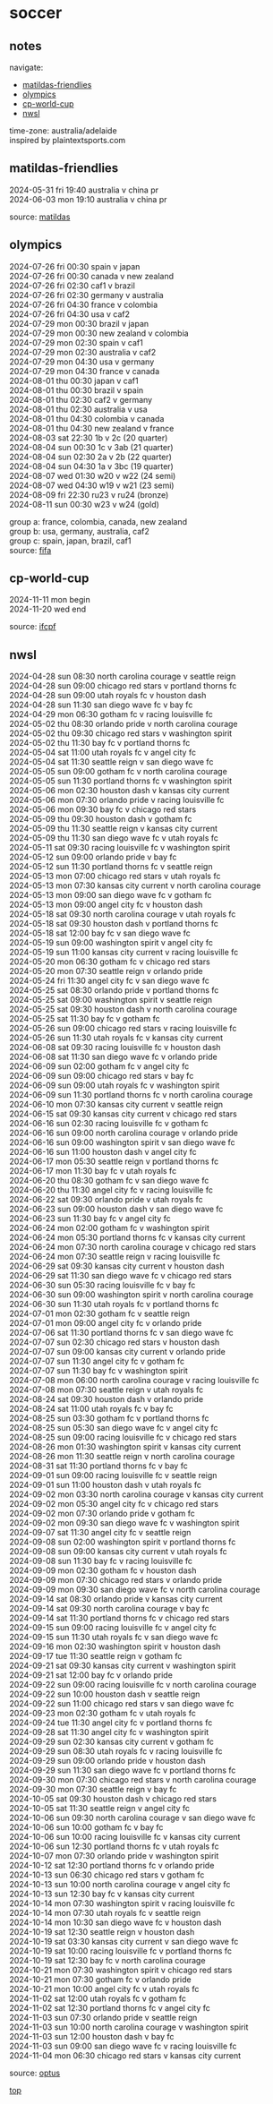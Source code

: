 # soccer

## notes  
navigate:  
- [matildas-friendlies](#matildas-friendlies)  
- [olympics](#olympics)  
- [cp-world-cup](#cp-world-cup)  
- [nwsl](#nwsl)  

time-zone: australia/adelaide  
inspired by plaintextsports.com  

## matildas-friendlies  
2024-05-31 fri  19:40 australia v china pr  
2024-06-03 mon  19:10 australia v china pr  

source: [matildas](https://www.matildas.com.au/fixtures#!/t6231)  

## olympics  
2024-07-26 fri  00:30 spain v japan  
2024-07-26 fri  00:30 canada v new zealand  
2024-07-26 fri  02:30 caf1 v brazil  
2024-07-26 fri  02:30 germany v australia  
2024-07-26 fri  04:30 france v colombia  
2024-07-26 fri  04:30 usa v caf2  
2024-07-29 mon  00:30 brazil v japan  
2024-07-29 mon  00:30 new zealand v colombia  
2024-07-29 mon  02:30 spain v caf1  
2024-07-29 mon  02:30 australia v caf2  
2024-07-29 mon  04:30 usa v germany  
2024-07-29 mon  04:30 france v canada  
2024-08-01 thu  00:30 japan v caf1  
2024-08-01 thu  00:30 brazil v spain  
2024-08-01 thu  02:30 caf2 v germany  
2024-08-01 thu  02:30 australia v usa  
2024-08-01 thu  04:30 colombia v canada  
2024-08-01 thu  04:30 new zealand v france  
2024-08-03 sat  22:30 1b v 2c (20 quarter)  
2024-08-04 sun  00:30 1c v 3ab (21 quarter)  
2024-08-04 sun  02:30 2a v 2b (22 quarter)  
2024-08-04 sun  04:30 1a v 3bc (19 quarter)  
2024-08-07 wed  01:30 w20 v w22 (24 semi)  
2024-08-07 wed  04:30 w19 v w21 (23 semi)  
2024-08-09 fri  22:30 ru23 v ru24 (bronze)  
2024-08-11 sun  00:30 w23 v w24 (gold)  

group a: france, colombia, canada, new zealand  
group b: usa, germany, australia, caf2  
group c: spain, japan, brazil, caf1  
source: [fifa](https://www.fifa.com/fifaplus/en/tournaments/olympicgames/paris2024/womens/scores-fixtures)  

## cp-world-cup  
2024-11-11 mon  begin  
2024-11-20 wed  end  

source: [ifcpf](https://www.ifcpf.com/tournaments)  

## nwsl  
2024-04-28 sun  08:30 north carolina courage v seattle reign  
2024-04-28 sun  09:00 chicago red stars v portland thorns fc  
2024-04-28 sun  09:00 utah royals fc v houston dash  
2024-04-28 sun  11:30 san diego wave fc v bay fc  
2024-04-29 mon  06:30 gotham fc v racing louisville fc  
2024-05-02 thu  08:30 orlando pride v north carolina courage  
2024-05-02 thu  09:30 chicago red stars v washington spirit  
2024-05-02 thu  11:30 bay fc v portland thorns fc  
2024-05-04 sat  11:00 utah royals fc v angel city fc  
2024-05-04 sat  11:30 seattle reign v san diego wave fc  
2024-05-05 sun  09:00 gotham fc v north carolina courage  
2024-05-05 sun  11:30 portland thorns fc v washington spirit  
2024-05-06 mon  02:30 houston dash v kansas city current  
2024-05-06 mon  07:30 orlando pride v racing louisville fc  
2024-05-06 mon  09:30 bay fc v chicago red stars  
2024-05-09 thu  09:30 houston dash v gotham fc  
2024-05-09 thu  11:30 seattle reign v kansas city current  
2024-05-09 thu  11:30 san diego wave fc v utah royals fc  
2024-05-11 sat  09:30 racing louisville fc v washington spirit  
2024-05-12 sun  09:00 orlando pride v bay fc  
2024-05-12 sun  11:30 portland thorns fc v seattle reign  
2024-05-13 mon  07:00 chicago red stars v utah royals fc  
2024-05-13 mon  07:30 kansas city current v north carolina courage  
2024-05-13 mon  09:00 san diego wave fc v gotham fc  
2024-05-13 mon  09:00 angel city fc v houston dash  
2024-05-18 sat  09:30 north carolina courage v utah royals fc  
2024-05-18 sat  09:30 houston dash v portland thorns fc  
2024-05-18 sat  12:00 bay fc v san diego wave fc  
2024-05-19 sun  09:00 washington spirit v angel city fc  
2024-05-19 sun  11:00 kansas city current v racing louisville fc  
2024-05-20 mon  06:30 gotham fc v chicago red stars  
2024-05-20 mon  07:30 seattle reign v orlando pride  
2024-05-24 fri  11:30 angel city fc v san diego wave fc  
2024-05-25 sat  08:30 orlando pride v portland thorns fc  
2024-05-25 sat  09:00 washington spirit v seattle reign  
2024-05-25 sat  09:30 houston dash v north carolina courage  
2024-05-25 sat  11:30 bay fc v gotham fc  
2024-05-26 sun  09:00 chicago red stars v racing louisville fc  
2024-05-26 sun  11:30 utah royals fc v kansas city current  
2024-06-08 sat  09:30 racing louisville fc v houston dash  
2024-06-08 sat  11:30 san diego wave fc v orlando pride  
2024-06-09 sun  02:00 gotham fc v angel city fc  
2024-06-09 sun  09:00 chicago red stars v bay fc  
2024-06-09 sun  09:00 utah royals fc v washington spirit  
2024-06-09 sun  11:30 portland thorns fc v north carolina courage  
2024-06-10 mon  07:30 kansas city current v seattle reign  
2024-06-15 sat  09:30 kansas city current v chicago red stars  
2024-06-16 sun  02:30 racing louisville fc v gotham fc  
2024-06-16 sun  09:00 north carolina courage v orlando pride  
2024-06-16 sun  09:00 washington spirit v san diego wave fc  
2024-06-16 sun  11:00 houston dash v angel city fc  
2024-06-17 mon  05:30 seattle reign v portland thorns fc  
2024-06-17 mon  11:30 bay fc v utah royals fc  
2024-06-20 thu  08:30 gotham fc v san diego wave fc  
2024-06-20 thu  11:30 angel city fc v racing louisville fc  
2024-06-22 sat  09:30 orlando pride v utah royals fc  
2024-06-23 sun  09:00 houston dash v san diego wave fc  
2024-06-23 sun  11:30 bay fc v angel city fc  
2024-06-24 mon  02:00 gotham fc v washington spirit  
2024-06-24 mon  05:30 portland thorns fc v kansas city current  
2024-06-24 mon  07:30 north carolina courage v chicago red stars  
2024-06-24 mon  07:30 seattle reign v racing louisville fc  
2024-06-29 sat  09:30 kansas city current v houston dash  
2024-06-29 sat  11:30 san diego wave fc v chicago red stars  
2024-06-30 sun  05:30 racing louisville fc v bay fc  
2024-06-30 sun  09:00 washington spirit v north carolina courage  
2024-06-30 sun  11:30 utah royals fc v portland thorns fc  
2024-07-01 mon  02:30 gotham fc v seattle reign  
2024-07-01 mon  09:00 angel city fc v orlando pride  
2024-07-06 sat  11:30 portland thorns fc v san diego wave fc  
2024-07-07 sun  02:30 chicago red stars v houston dash  
2024-07-07 sun  09:00 kansas city current v orlando pride  
2024-07-07 sun  11:30 angel city fc v gotham fc  
2024-07-07 sun  11:30 bay fc v washington spirit  
2024-07-08 mon  06:00 north carolina courage v racing louisville fc  
2024-07-08 mon  07:30 seattle reign v utah royals fc  
2024-08-24 sat  09:30 houston dash v orlando pride  
2024-08-24 sat  11:00 utah royals fc v bay fc  
2024-08-25 sun  03:30 gotham fc v portland thorns fc  
2024-08-25 sun  05:30 san diego wave fc v angel city fc  
2024-08-25 sun  09:00 racing louisville fc v chicago red stars  
2024-08-26 mon  01:30 washington spirit v kansas city current  
2024-08-26 mon  11:30 seattle reign v north carolina courage  
2024-08-31 sat  11:30 portland thorns fc v bay fc  
2024-09-01 sun  09:00 racing louisville fc v seattle reign  
2024-09-01 sun  11:00 houston dash v utah royals fc  
2024-09-02 mon  03:30 north carolina courage v kansas city current  
2024-09-02 mon  05:30 angel city fc v chicago red stars  
2024-09-02 mon  07:30 orlando pride v gotham fc  
2024-09-02 mon  09:30 san diego wave fc v washington spirit  
2024-09-07 sat  11:30 angel city fc v seattle reign  
2024-09-08 sun  02:00 washington spirit v portland thorns fc  
2024-09-08 sun  09:00 kansas city current v utah royals fc  
2024-09-08 sun  11:30 bay fc v racing louisville fc  
2024-09-09 mon  02:30 gotham fc v houston dash  
2024-09-09 mon  07:30 chicago red stars v orlando pride  
2024-09-09 mon  09:30 san diego wave fc v north carolina courage  
2024-09-14 sat  08:30 orlando pride v kansas city current  
2024-09-14 sat  09:30 north carolina courage v bay fc  
2024-09-14 sat  11:30 portland thorns fc v chicago red stars  
2024-09-15 sun  09:00 racing louisville fc v angel city fc  
2024-09-15 sun  11:30 utah royals fc v san diego wave fc  
2024-09-16 mon  02:30 washington spirit v houston dash  
2024-09-17 tue  11:30 seattle reign v gotham fc  
2024-09-21 sat  09:30 kansas city current v washington spirit  
2024-09-21 sat  12:00 bay fc v orlando pride  
2024-09-22 sun  09:00 racing louisville fc v north carolina courage  
2024-09-22 sun  10:00 houston dash v seattle reign  
2024-09-22 sun  11:00 chicago red stars v san diego wave fc  
2024-09-23 mon  02:30 gotham fc v utah royals fc  
2024-09-24 tue  11:30 angel city fc v portland thorns fc  
2024-09-28 sat  11:30 angel city fc v washington spirit  
2024-09-29 sun  02:30 kansas city current v gotham fc  
2024-09-29 sun  08:30 utah royals fc v racing louisville fc  
2024-09-29 sun  09:00 orlando pride v houston dash  
2024-09-29 sun  11:30 san diego wave fc v portland thorns fc  
2024-09-30 mon  07:30 chicago red stars v north carolina courage  
2024-09-30 mon  07:30 seattle reign v bay fc  
2024-10-05 sat  09:30 houston dash v chicago red stars  
2024-10-05 sat  11:30 seattle reign v angel city fc  
2024-10-06 sun  09:30 north carolina courage v san diego wave fc  
2024-10-06 sun  10:00 gotham fc v bay fc  
2024-10-06 sun  10:00 racing louisville fc v kansas city current  
2024-10-06 sun  12:30 portland thorns fc v utah royals fc  
2024-10-07 mon  07:30 orlando pride v washington spirit  
2024-10-12 sat  12:30 portland thorns fc v orlando pride  
2024-10-13 sun  06:30 chicago red stars v gotham fc  
2024-10-13 sun  10:00 north carolina courage v angel city fc  
2024-10-13 sun  12:30 bay fc v kansas city current  
2024-10-14 mon  07:30 washington spirit v racing louisville fc  
2024-10-14 mon  07:30 utah royals fc v seattle reign  
2024-10-14 mon  10:30 san diego wave fc v houston dash  
2024-10-19 sat  12:30 seattle reign v houston dash  
2024-10-19 sat  03:30 kansas city current v san diego wave fc  
2024-10-19 sat  10:00 racing louisville fc v portland thorns fc  
2024-10-19 sat  12:30 bay fc v north carolina courage  
2024-10-21 mon  07:30 washington spirit v chicago red stars  
2024-10-21 mon  07:30 gotham fc v orlando pride  
2024-10-21 mon  10:00 angel city fc v utah royals fc  
2024-11-02 sat  12:00 utah royals fc v gotham fc  
2024-11-02 sat  12:30 portland thorns fc v angel city fc  
2024-11-03 sun  07:30 orlando pride v seattle reign  
2024-11-03 sun  10:00 north carolina courage v washington spirit  
2024-11-03 sun  12:00 houston dash v bay fc  
2024-11-03 sun  09:00 san diego wave fc v racing louisville fc  
2024-11-04 mon  06:30 chicago red stars v kansas city current  

source: [optus](https://sport.optus.com.au/nwsl/fixtures)  

[top](#notes)  
